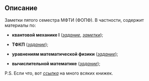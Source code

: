 ## Описание
Заметки пятого семестра МФТИ (ФОПФ). В частности, содержит материалы по:

* **квантовой механике I**
([*задание*](https://github.com/k1242/notes_5sem/blob/main/qmec/hw/qmec_hw.pdf),
[*заметки*](https://ibb.co/zNTVnNB));

* **ТФКП**
([*задание*](https://github.com/k1242/notes_5sem/blob/main/TFCV/hw_tfcv/hw.pdf));

* **уравнениям математической физики**
([*задание*](https://github.com/k1242/notes_5sem/blob/main/eqs_phys/hw/eqs_phys.pdf));

* **вычислительной математике**
([*задание*](https://github.com/k1242/notes_5sem/tree/main/comp_math));

P.S. Если что, вот [*ссылка*](https://drive.google.com/drive/folders/15hnoHbzxn1kAa3tMfsdn90EwPzrO629Q?usp=sharing) на много всяких книжек.

